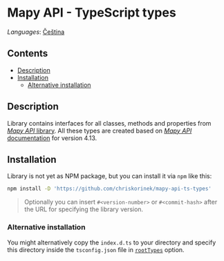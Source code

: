 # Mapy API - TypeScript types
*Languages*:
[Čeština](https://github.com/chriskorinek/mapy-api-ts-types/blob/master/README.cs.md)

## Contents
* [Description](#description)
* [Installation](#installation)
    - [Alternative installation](#alternative-installation)

## Description
Library contains interfaces for all classes, methods and properties from 
[*Mapy API* library](http://api.mapy.cz). All these types are created based
on [*Mapy API* documentation](http://api.mapy.cz) for version 4.13.

## Installation
Library is not yet as NPM package, but you can install it via `npm` like this: 
```sh
npm install -D 'https://github.com/chriskorinek/mapy-api-ts-types'
```
>Optionally you can insert `#<version-number>` or `#<commit-hash>` after the URL
for specifying the library version.

### Alternative installation
You might alternatively copy the `index.d.ts` to your directory and specify this
directory inside the `tsconfig.json` file in
[`rootTypes`](https://www.typescriptlang.org/tsconfig#typeRoots) option.
